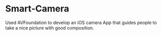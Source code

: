 # Smart-Camera
Used AVFoundation to develop an iOS camera App that guides people to take a nice picture with good composition.
